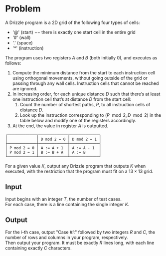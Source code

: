 # Problem

A Drizzle program is a 2D grid of the following four types of cells:

- '@' (start) −− there is exactly one start cell in the entire grid
- '#' (wall)
- '.' (space)
- '*' (instruction)

The program uses two registers $A$ and $B$ (both initially $0$), and executes as follows:

1. Compute the minimum distance from the start to each instruction cell using orthogonal movements, without going outside of the grid or passing through any wall cells. Instruction cells that cannot be reached are ignored.
2. In increasing order, for each unique distance $D$ such that there’s at least one instruction cell that’s at distance $D$ from the start cell:
   1. Count the number of shortest paths, $P$, to all instruction cells of distance $D$.
   2. Look up the instruction corresponding to $(P \mod 2,D \mod 2)$ in the table below and modify one of the registers accordingly.
3. At the end, the value in register $A$ is outputted.

```text
┌─────────────┬─────────────┬─────────────┐
│             │ D mod 2 = 0 │ D mod 2 = 1 │
├─────────────┼─────────────┼─────────────┤
│ P mod 2 = 0 │ A := A + 1  │ A := A - 1  │
│ P mod 2 = 1 │ B := B + A  │ A := B      │
└─────────────┴─────────────┴─────────────┘
```

For a given value $K$, output any Drizzle program that outputs $K$ when executed, with the restriction that the program must fit on a $13 × 13$ grid.

## Input

Input begins with an integer $T$, the number of test cases.  
For each case, there is a line containing the single integer $K$.

## Output

For the $i$-th case, output "Case #$i$:" followed by two integers $R$ and $C$, the number of rows and columns in your program, respectively.  
Then output your program. It must be exactly $R$ lines long, with each line containing exactly $C$ characters.
